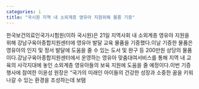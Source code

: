 ```yaml
---
categories: i
title: "국시원 지역 내 소외계층 영유아 지원위해 물품 기증"
---
```

한국보건의료인국가시험원(이하 국시원)은 21일 지역사회 내 소외계층 영유아 지원을 위해 강남구육아종합지원센터에 영유아 발달 교육 물품을 기증했다.이날 기증한 물품은 영유아의 인지 및 정서 발달에 도움을 줄 수 있는 도서 및 완구 등 200만원 상당의 물품이다.강남구육아종합지원센터에서 운영하는 영유아 맞춤대여서비스를 통해 지역 내 교육의 사각지대에 놓인 소외계층 영유아들의 보육 지원에 도움을 줄 예정이다.이번 기증 행사에 참여한 이윤성 원장은 “국가의 미래인 아이들의 건강한 성장과 소중한 꿈을 키워나갈 수 있는 환경을 조성하는데 보탬